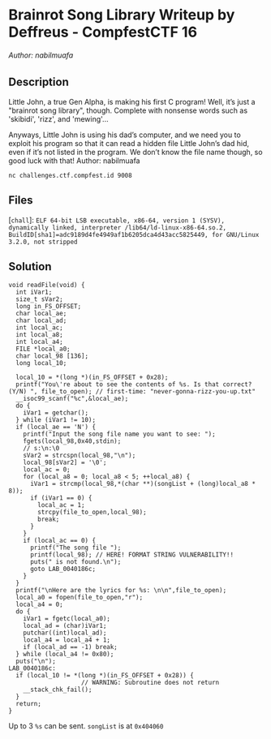 # Brainrot Song Library Writeup by Deffreus - CompfestCTF 16

###### Author: nabilmuafa

## Description

Little John, a true Gen Alpha, is making his first C program! Well, it’s just a "brainrot song library", though. Complete with nonsense words such as 'skibidi', 'rizz', and 'mewing'...

Anyways, Little John is using his dad’s computer, and we need you to exploit his program so that it can read a hidden file Little John’s dad hid, even if it’s not listed in the program. We don’t know the file name though, so good luck with that! Author: nabilmuafa

`nc challenges.ctf.compfest.id 9008`

## Files

[`chall`]: `ELF 64-bit LSB executable, x86-64, version 1 (SYSV), dynamically linked, interpreter /lib64/ld-linux-x86-64.so.2, BuildID[sha1]=adc9189d4fe4949af1b6205dca4d43acc5825449, for GNU/Linux 3.2.0, not stripped`

## Solution

```
void readFile(void) {
  int iVar1;
  size_t sVar2;
  long in_FS_OFFSET;
  char local_ae;
  char local_ad;
  int local_ac;
  int local_a8;
  int local_a4;
  FILE *local_a0;
  char local_98 [136];
  long local_10;
  
  local_10 = *(long *)(in_FS_OFFSET + 0x28);
  printf("You\'re about to see the contents of %s. Is that correct? (Y/N) ", file_to_open); // first-time: "never-gonna-rizz-you-up.txt"
  __isoc99_scanf("%c",&local_ae);
  do {
    iVar1 = getchar();
  } while (iVar1 != 10);
  if (local_ae == 'N') {
    printf("Input the song file name you want to see: ");
    fgets(local_98,0x40,stdin);
    // s:\n:\0
    sVar2 = strcspn(local_98,"\n");
    local_98[sVar2] = '\0';
    local_ac = 0;
    for (local_a8 = 0; local_a8 < 5; ++local_a8) {
      iVar1 = strcmp(local_98,*(char **)(songList + (long)local_a8 * 8));
      if (iVar1 == 0) {
        local_ac = 1;
        strcpy(file_to_open,local_98);
        break;
      }
    }
    if (local_ac == 0) {
      printf("The song file ");
      printf(local_98); // HERE! FORMAT STRING VULNERABILITY!!
      puts(" is not found.\n");
      goto LAB_0040186c;
    }
  }
  printf("\nHere are the lyrics for %s: \n\n",file_to_open);
  local_a0 = fopen(file_to_open,"r");
  local_a4 = 0;
  do {
    iVar1 = fgetc(local_a0);
    local_ad = (char)iVar1;
    putchar((int)local_ad);
    local_a4 = local_a4 + 1;
    if (local_ad == -1) break;
  } while (local_a4 != 0x80);
  puts("\n");
LAB_0040186c:
  if (local_10 != *(long *)(in_FS_OFFSET + 0x28)) {
                    // WARNING: Subroutine does not return
    __stack_chk_fail();
  }
  return;
}
```

Up to 3 `%s` can be sent.
`songList` is at `0x404060`